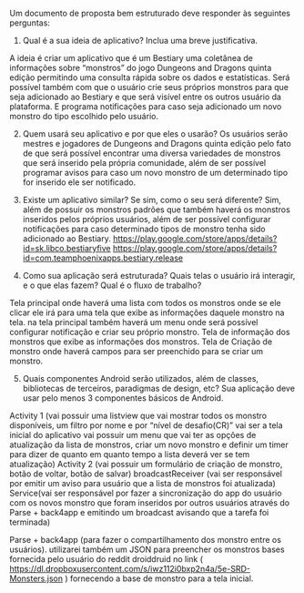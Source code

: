 Um documento de proposta bem estruturado deve responder às seguintes perguntas:


1. Qual é a sua ideia de aplicativo? Inclua uma breve justificativa.

A ideia é criar um aplicativo que é um Bestiary uma coletânea de informações sobre “monstros” do jogo Dungeons and Dragons quinta edição permitindo uma consulta rápida sobre os dados e estatísticas. Será possível também com que o usuário crie seus próprios monstros para que seja adicionado ao Bestiary e que será visível entre os outros usuário da plataforma. E programa notificações para caso seja adicionado um novo monstro do tipo escolhido pelo usuário. 



2. Quem usará seu aplicativo e por que eles o usarão?
Os usuários serão mestres e jogadores de Dungeons and Dragons quinta edição pelo fato de que será possível encontrar uma diversa variedades de monstros que será inserido pela própria comunidade, além de ser possível programar avisos para caso um novo monstro de um determinado tipo for inserido ele ser notificado.



3. Existe um aplicativo similar? Se sim, como o seu será diferente?
Sim, além de possuir os monstros padrões que também haverá os monstros inseridos pelos próprios usuários, além de ser possível configurar notificações para caso determinado tipos de monstro tenha sido adicionado ao Bestiary.
https://play.google.com/store/apps/details?id=sk.libco.bestiaryfive
https://play.google.com/store/apps/details?id=com.teamphoenixapps.bestiary.release





4. Como sua aplicação será estruturada? Quais telas o usuário irá interagir, e o que elas fazem? Qual é o fluxo de trabalho? 

Tela principal onde haverá uma lista com todos os monstros onde se ele clicar ele irá para uma tela que exibe as informações daquele monstro na tela. na tela principal também haverá um menu onde será possível configurar notificação e criar seu próprio monstro.
Tela de informação dos monstros que exibe as informações dos monstros.
Tela de Criação de monstro onde haverá campos para ser preenchido para se criar um monstro.




5. Quais componentes Android serão utilizados, além de classes, bibliotecas de terceiros, paradigmas de design, etc? Sua aplicação deve usar pelo menos 3 componentes básicos de Android.

Activity 1 (vai possuir uma listview que vai mostrar todos os monstro disponíveis, um filtro por nome e por “nível de desafio(CR)” vai ser a tela inicial do aplicativo vai possuir um menu que vai ter as opções de atualização da lista de monstros, criar um novo monstro e definir um timer para dizer de quanto em quanto tempo a lista deverá ver se tem atualização)
Activity 2 (vai possuir um formulário de criação de monstro, botão de voltar, botão de salvar)
broadcastReceiver (vai ser responsável por emitir um aviso para usuário que a lista de monstros foi atualizada)
Service(vai ser responsável por fazer a sincronização do app do usuário com os novos monstro que foram inseridos por outros usuários através do Parse + back4app e emitindo um broadcast avisando que a tarefa foi terminada)


Parse + back4app (para fazer o compartilhamento dos monstro entre os usuários).
utilizarei também um JSON para preencher os monstros bases fornecida pelo usuário do reddit  droiddruid  no link ( https://dl.dropboxusercontent.com/s/iwz112i0bxp2n4a/5e-SRD-Monsters.json )
fornecendo a base de monstro para a tela inicial.
